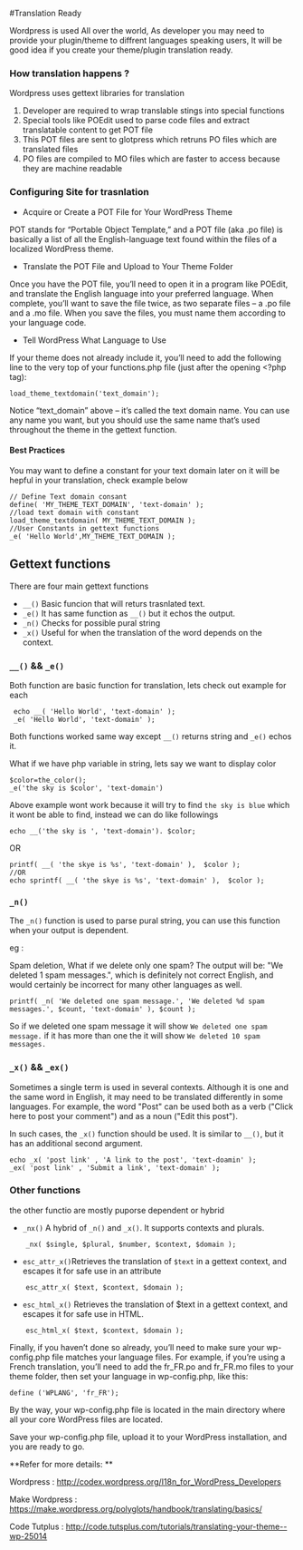 #Translation Ready

Wordpress is used All over the world, As developer you may need to provide your plugin/theme to diffrent languages speaking users, It will be good idea if you create your theme/plugin translation ready.

### How translation happens ?

Wordpress uses gettext libraries for translation 
1. Developer are required to wrap translable stings into special functions
2. Special tools like POEdit used to parse code files and extract translatable content to get POT file
3. This POT files are sent to glotpress which retruns PO files which are translated files
4. PO files are compiled to MO files which are faster to access because they are machine readable

### Configuring Site for trasnlation
* Acquire or Create a POT File for Your WordPress Theme

POT stands for “Portable Object Template,” and a POT file (aka .po file) is basically a list of all the English-language text found within the files of a localized WordPress theme.

* Translate the POT File and Upload to Your Theme Folder

Once you have the POT file, you’ll need to open it in a program like POEdit, and translate the English language into your preferred language. When complete, you’ll want to save the file twice, as two separate files – a .po file and a .mo file. When you save the files, you must name them according to your language code.

* Tell WordPress What Language to Use

If your theme does not already include it, you’ll need to add the following line to the very top of your functions.php file (just after the opening <?php tag):

```  
load_theme_textdomain('text_domain');

```

Notice “text_domain” above – it’s called the text domain name. You can use any name you want, but you should use the same name that’s used throughout the theme in the gettext function.
#### Best Practices 

You may want to define a constant for your text domain later on it will be hepful in your translation, check example below

```
// Define Text domain consant
define( 'MY_THEME_TEXT_DOMAIN', 'text-domain' );
//load text domain with constant
load_theme_textdomain( MY_THEME_TEXT_DOMAIN );
//User Constants in gettext functions
_e( 'Hello World',MY_THEME_TEXT_DOMAIN );
```

## Gettext functions
There are four main gettext functions
* ```__()``` Basic funcion that will returs trasnlated text.
* ```_e()``` It has same function as ```__()``` but it echos the output.
* ```_n()``` Checks for possible pural string
* ```_x()``` Useful for when the translation of the word depends on the context.

### ```__()``` && ```_e()```
Both function are basic function for translation, lets check out example for each
```
 echo __( 'Hello World', 'text-domain' );
 _e( 'Hello World', 'text-domain' );
```
Both functions worked same way except ```__()``` returns string and  ```_e()``` echos it.

What if we have php variable in string, lets say we want to display color

```
$color=the_color();
_e('the sky is $color', 'text-domain')
```
Above example wont work because it will try to find `the sky is blue` which it wont be able to find, instead we can do like followings

```
echo __('the sky is ', 'text-domain'). $color;
```
OR
```
printf( __( 'the skye is %s', 'text-domain' ),  $color );
//OR
echo sprintf( __( 'the skye is %s', 'text-domain' ),  $color );
```
### ``` _n() ```
The `_n()` function is used to parse pural string, you can use this function when your output is dependent. 

eg :

Spam deletion, What if we delete only one spam? The output will be: "We deleted 1 spam messages.", which is definitely not correct English, and would certainly be incorrect for many other languages as well. 

```
printf( _n( 'We deleted one spam message.', 'We deleted %d spam messages.', $count, 'text-domain' ), $count );
```
So if we deleted one spam message it will show `We deleted one spam message.`
if it has more than one the it will show `We deleted 10 spam messages.`

### ```_x()``` && ```_ex()```
Sometimes a single term is used in several contexts. Although it is one and the same word in English, it may need to be translated differently in some languages. For example, the word "Post" can be used both as a verb ("Click here to post your comment") and as a noun ("Edit this post").

In such cases, the `_x()` function should be used. It is similar to `__()`, but it has an additional second argument.

```
echo _x( 'post link' , 'A link to the post', 'text-doamin' );
_ex( 'post link' , 'Submit a link', 'text-domain' );
```
### Other functions
the other functio are mostly puporse dependent or hybrid
* ```_nx()``` A hybrid of `_n()` and `_x()`. It supports contexts and plurals.

```
    _nx( $single, $plural, $number, $context, $domain );
```

* ```esc_attr_x()```Retrieves the translation of `$text` in a gettext context, and escapes it for safe use in an attribute

```
    esc_attr_x( $text, $context, $domain );
```

* ```esc_html_x()``` Retrieves the translation of $text in a gettext context, and escapes it for safe use in HTML.

```
    esc_html_x( $text, $context, $domain );  
```

Finally, if you haven’t done so already, you’ll need to make sure your wp-config.php file matches your language files. For example, if you’re using a French translation, you’ll need to add the fr_FR.po and fr_FR.mo files to your theme folder, then set your language in wp-config.php, like this:

```
define ('WPLANG', 'fr_FR');
```

By the way, your wp-config.php file is located in the main directory where all your core WordPress files are located.

Save your wp-config.php file, upload it to your WordPress installation, and you are ready to go.

**Refer for more details: **

Wordpress : http://codex.wordpress.org/I18n_for_WordPress_Developers

Make Wordpress : https://make.wordpress.org/polyglots/handbook/translating/basics/

Code Tutplus : http://code.tutsplus.com/tutorials/translating-your-theme--wp-25014

